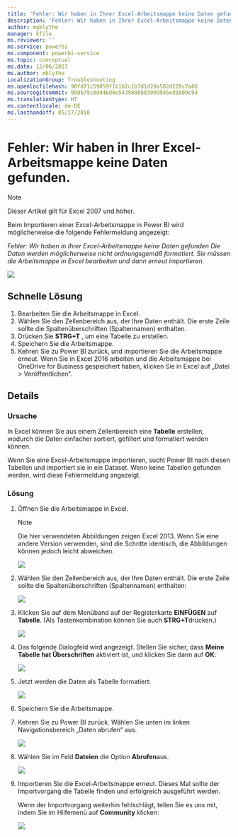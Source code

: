 ```yaml
---
title: 'Fehler: Wir haben in Ihrer Excel-Arbeitsmappe keine Daten gefunden.'
description: 'Fehler: Wir haben in Ihrer Excel-Arbeitsmappe keine Daten gefunden.'
author: mgblythe
manager: kfile
ms.reviewer: ''
ms.service: powerbi
ms.component: powerbi-service
ms.topic: conceptual
ms.date: 12/06/2017
ms.author: mblythe
LocalizationGroup: Troubleshooting
ms.openlocfilehash: 90fd71c59059f1b1b2c1b7d1d2da582d228c7a88
ms.sourcegitcommit: 998b79c0dd46d0e5439888b83999945ed1809c94
ms.translationtype: HT
ms.contentlocale: de-DE
ms.lasthandoff: 05/17/2018
---
```

# <a name="error-we-couldnt-find-any-data-in-your-excel-workbook"></a>Fehler: Wir haben in Ihrer Excel-Arbeitsmappe keine Daten gefunden.

>[!NOTE]
>Dieser Artikel gilt für Excel 2007 und höher.

Beim Importieren einer Excel-Arbeitsmappe in Power BI wird möglicherweise die folgende Fehlermeldung angezeigt:

*Fehler: Wir haben in Ihrer Excel-Arbeitsmappe keine Daten gefunden Die Daten werden möglicherweise nicht ordnungsgemäß formatiert. Sie müssen die Arbeitsmappe in Excel bearbeiten und dann erneut importieren.*

![](media/service-admin-troubleshoot-excel-workbook-data/pbi_wecouldntfindanydata.png)

## <a name="quick-solution"></a>Schnelle Lösung
1. Bearbeiten Sie die Arbeitsmappe in Excel.
2. Wählen Sie den Zellenbereich aus, der Ihre Daten enthält. Die erste Zeile sollte die Spaltenüberschriften (Spaltennamen) enthalten.
3. Drücken Sie **STRG+T** , um eine Tabelle zu erstellen.
4. Speichern Sie die Arbeitsmappe.
5. Kehren Sie zu Power BI zurück, und importieren Sie die Arbeitsmappe erneut. Wenn Sie in Excel 2016 arbeiten und die Arbeitsmappe bei OneDrive for Business gespeichert haben, klicken Sie in Excel auf „Datei > Veröffentlichen“.

## <a name="details"></a>Details
### <a name="cause"></a>Ursache
In Excel können Sie aus einem Zellenbereich eine **Tabelle** erstellen, wodurch die Daten einfacher sortiert, gefiltert und formatiert werden können.

Wenn Sie eine Excel-Arbeitsmappe importieren, sucht Power BI nach diesen Tabellen und importiert sie in ein Dataset. Wenn keine Tabellen gefunden werden, wird diese Fehlermeldung angezeigt.

### <a name="solution"></a>Lösung
1. Öffnen Sie die Arbeitsmappe in Excel. 
    >[!NOTE]
    >Die hier verwendeten Abbildungen zeigen Excel 2013. Wenn Sie eine andere Version verwenden, sind die Schritte identisch, die Abbildungen können jedoch leicht abweichen.
    
    ![](media/service-admin-troubleshoot-excel-workbook-data/pbi_trb_xlwksht1.png)
2. Wählen Sie den Zellenbereich aus, der Ihre Daten enthält. Die erste Zeile sollte die Spaltenüberschriften (Spaltennamen) enthalten:
   
    ![](media/service-admin-troubleshoot-excel-workbook-data/pbi_trb_xlwksht2.png)
3. Klicken Sie auf dem Menüband auf der Registerkarte **EINFÜGEN** auf **Tabelle**. (Als Tastenkombination können Sie auch **STRG+T**drücken.)
   
    ![](media/service-admin-troubleshoot-excel-workbook-data/pbi_trb_xlwksht3.png)
4. Das folgende Dialogfeld wird angezeigt. Stellen Sie sicher, dass **Meine Tabelle hat Überschriften** aktiviert ist, und klicken Sie dann auf **OK**:
   
    ![](media/service-admin-troubleshoot-excel-workbook-data/pbi_trb_xlcreatetbl.png)
5. Jetzt werden die Daten als Tabelle formatiert:
   
    ![](media/service-admin-troubleshoot-excel-workbook-data/pbi_trb_xltbl.png)
6. Speichern Sie die Arbeitsmappe.
7. Kehren Sie zu Power BI zurück. Wählen Sie unten im linken Navigationsbereich „Daten abrufen“ aus.
   
    ![](media/service-admin-troubleshoot-excel-workbook-data/pbi_getdata.png)
8. Wählen Sie im Feld **Dateien** die Option **Abrufen**aus.
   
    ![](media/service-admin-troubleshoot-excel-workbook-data/pbi_getfiles.png)
9. Importieren Sie die Excel-Arbeitsmappe erneut. Dieses Mal sollte der Importvorgang die Tabelle finden und erfolgreich ausgeführt werden.
   
    Wenn der Importvorgang weiterhin fehlschlägt, teilen Sie es uns mit, indem Sie im Hilfemenü auf **Community** klicken:
   
    ![](media/service-admin-troubleshoot-excel-workbook-data/pbi_questionmenucommunity.png)

